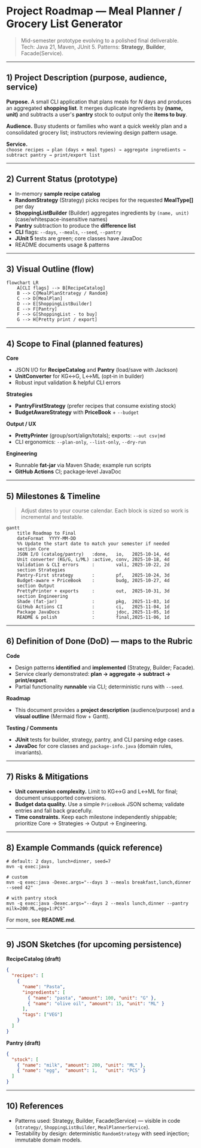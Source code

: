 # Project Roadmap — Meal Planner / Grocery List Generator

> Mid-semester prototype evolving to a polished final deliverable.  
> Tech: Java 21, Maven, JUnit 5. Patterns: **Strategy**, **Builder**, Facade(Service).

---

## 1) Project Description (purpose, audience, service)

**Purpose.** A small CLI application that plans meals for *N* days and produces an aggregated **shopping list**. It merges duplicate ingredients by **(name, unit)** and subtracts a user's **pantry** stock to output only the **items to buy**.

**Audience.** Busy students or families who want a quick weekly plan and a consolidated grocery list; instructors reviewing design pattern usage.

**Service.**  
`choose recipes → plan (days × meal types) → aggregate ingredients → subtract pantry → print/export list`

---

## 2) Current Status (prototype)

- In-memory **sample recipe catalog**
- **RandomStrategy** (Strategy) picks recipes for the requested **MealType[]** per day
- **ShoppingListBuilder** (Builder) aggregates ingredients by `(name, unit)` (case/whitespace-insensitive names)
- **Pantry** subtraction to produce the **difference list**
- **CLI** flags: `--days`, `--meals`, `--seed`, `--pantry`
- **JUnit 5** tests are green; core classes have JavaDoc
- README documents usage & patterns

---

## 3) Visual Outline (flow)

```mermaid
flowchart LR
    A[CLI flags] --> B[RecipeCatalog]
    B --> C{MealPlanStrategy / Random}
    C --> D[MealPlan]
    D --> E[ShoppingListBuilder]
    E --> F[Pantry]
    F --> G[ShoppingList - to buy]
    G --> H[Pretty print / export]

```

---

## 4) Scope to Final (planned features)

**Core**
- JSON I/O for **RecipeCatalog** and **Pantry** (load/save with Jackson)
- **UnitConverter** for KG↔G, L↔ML (opt‑in in builder)
- Robust input validation & helpful CLI errors

**Strategies**
- **PantryFirstStrategy** (prefer recipes that consume existing stock)
- **BudgetAwareStrategy** with **PriceBook** + `--budget`

**Output / UX**
- **PrettyPrinter** (group/sort/align/totals); exports: `--out csv|md`
- CLI ergonomics: `--plan-only`, `--list-only`, `--dry-run`

**Engineering**
- Runnable **fat‑jar** via Maven Shade; example run scripts
- **GitHub Actions** CI; package‑level JavaDoc

---

## 5) Milestones & Timeline

> Adjust dates to your course calendar. Each block is sized so work is incremental and testable.

```mermaid
gantt
    title Roadmap to Final
    dateFormat  YYYY-MM-DD
    %% Update the start date to match your semester if needed
    section Core
    JSON I/O (catalog/pantry)   :done,   io,   2025-10-14, 4d
    Unit converter (KG/G, L/ML) :active, conv, 2025-10-18, 4d
    Validation & CLI errors     :        vali, 2025-10-22, 2d
    section Strategies
    Pantry-First strategy       :        pf,   2025-10-24, 3d
    Budget-aware + PriceBook    :        budg, 2025-10-27, 4d
    section Output
    PrettyPrinter + exports     :        out,  2025-10-31, 3d
    section Engineering
    Shade (fat-jar)             :        pkg,  2025-11-03, 1d
    GitHub Actions CI           :        ci,   2025-11-04, 1d
    Package JavaDocs            :        jdoc, 2025-11-05, 1d
    README & polish             :        final,2025-11-06, 1d
```

---

## 6) Definition of Done (DoD) — maps to the Rubric

**Code**
- Design patterns **identified** and **implemented** (Strategy, Builder; Facade).
- Service clearly demonstrated: **plan → aggregate → subtract → print/export**.
- Partial functionality **runnable** via CLI; deterministic runs with `--seed`.

**Roadmap**
- This document provides a **project description** (audience/purpose) and a **visual outline** (Mermaid flow + Gantt).

**Testing / Comments**
- **JUnit** tests for builder, strategy, pantry, and CLI parsing edge cases.
- **JavaDoc** for core classes and `package-info.java` (domain rules, invariants).

---

## 7) Risks & Mitigations

- **Unit conversion complexity.** Limit to KG↔G and L↔ML for final; document unsupported conversions.
- **Budget data quality.** Use a simple `PriceBook` JSON schema; validate entries and fall back gracefully.
- **Time constraints.** Keep each milestone independently shippable; prioritize Core → Strategies → Output → Engineering.

---

## 8) Example Commands (quick reference)

```
# default: 2 days, lunch+dinner, seed=7
mvn -q exec:java

# custom
mvn -q exec:java -Dexec.args="--days 3 --meals breakfast,lunch,dinner --seed 42"

# with pantry stock
mvn -q exec:java -Dexec.args="--days 2 --meals lunch,dinner --pantry milk=200:ML,egg=1:PCS"
```

For more, see **README.md**.

---

## 9) JSON Sketches (for upcoming persistence)

**RecipeCatalog (draft)**
```json
{
  "recipes": [
    {
      "name": "Pasta",
      "ingredients": [
        { "name": "pasta", "amount": 100, "unit": "G" },
        { "name": "olive oil", "amount": 15, "unit": "ML" }
      ],
      "tags": ["VEG"]
    }
  ]
}
```

**Pantry (draft)**
```json
{
  "stock": [
    { "name": "milk", "amount": 200, "unit": "ML" },
    { "name": "egg",  "amount": 1,   "unit": "PCS" }
  ]
}
```

---

## 10) References

- Patterns used: Strategy, Builder, Facade(Service) — visible in code (`strategy/`, `ShoppingListBuilder`, `MealPlannerService`).
- Testability by design: deterministic `RandomStrategy` with seed injection; immutable domain models.
